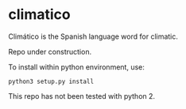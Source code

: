 # climatico

Climático is the Spanish language word for climatic.

Repo under construction.

To install within python environment, use:

``python3 setup.py install``

This repo has not been tested with python 2.
